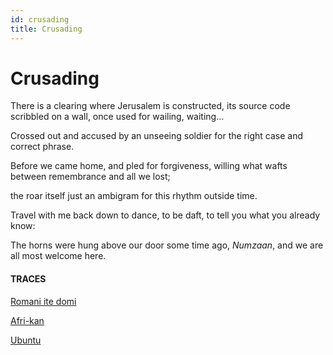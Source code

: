 ```yaml
---
id: crusading
title: Crusading
---
```


# Crusading

There is a clearing
where Jerusalem is constructed,
its source code scribbled on a wall,
once used for wailing,
waiting…

Crossed out and accused
by an unseeing soldier
for the right case and
correct phrase.

Before we came home,
and pled for forgiveness,
willing what wafts between
remembrance and all we lost;

the roar itself
just an ambigram
for this rhythm outside time.

Travel with me back down
to dance, to be daft,
to tell you what you
already know:

The horns were hung above
our door some time ago, _Numzaan_,
and we are all most welcome
here.


#### TRACES

[Romani ite domi](https://www.youtube.com/watch?v=M3gNdGHsEIk "Management training")

[Afri-kan](https://www.youtube.com/watch?v=2AviyoyvK3k "Jessica Mbangeni")

[Ubuntu](https://www.youtube.com/watch?v=gW2E9HP5mc4 "Only through others")